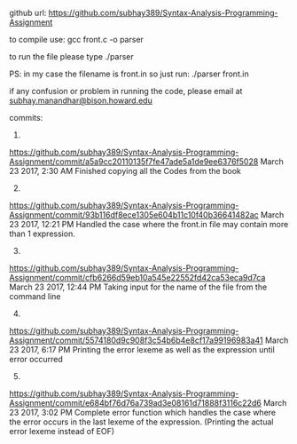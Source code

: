 github url: https://github.com/subhay389/Syntax-Analysis-Programming-Assignment

to compile use: gcc front.c -o parser

to run the file please type ./parser <filename>

PS: in my case the filename is front.in so just run: ./parser front.in

if any confusion or problem in running the code,  please email at subhay.manandhar@bison.howard.edu

commits:

1.
https://github.com/subhay389/Syntax-Analysis-Programming-Assignment/commit/a5a9cc20110135f7fe47ade5a1de9ee6376f5028
March 23 2017, 2:30 AM
Finished copying all the Codes from the book

2.
https://github.com/subhay389/Syntax-Analysis-Programming-Assignment/commit/93b116df8ece1305e604b11c10f40b36641482ac
March 23 2017, 12:21 PM
Handled the case where the front.in file may contain more than 1 expression.

3.
https://github.com/subhay389/Syntax-Analysis-Programming-Assignment/commit/cfb6266d59eb10a545e22552fd42ca53eca9d7ca
March 23 2017, 12:44 PM
Taking input for the name of the file from the command line

4.
https://github.com/subhay389/Syntax-Analysis-Programming-Assignment/commit/5574180d9c908f3c54b6b4e8cf17a99196983a41
March 23 2017, 6:17 PM
Printing the error lexeme as well as the expression until error occurred

5.
https://github.com/subhay389/Syntax-Analysis-Programming-Assignment/commit/e684bf76d76a739ad3e08161d71888f3116c22d6
March 23 2017, 3:02 PM
Complete error function which handles the case where the error occurs in the last lexeme of the expression. (Printing the actual error lexeme instead of EOF)
